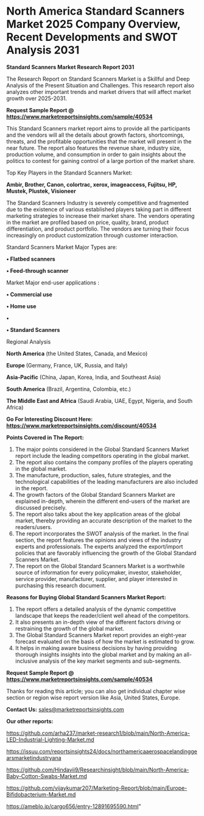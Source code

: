 # North America Standard Scanners Market 2025 Company Overview, Recent Developments and SWOT Analysis 2031

<strong>Standard Scanners Market Research Report 2031</strong>

The Research Report on Standard Scanners Market is a Skillful and Deep Analysis of the Present Situation and Challenges. This research report also analyzes other important trends and market drivers that will affect market growth over 2025-2031.

<strong>Request Sample Report @ <a href=https://www.marketreportsinsights.com/sample/40534>https://www.marketreportsinsights.com/sample/40534</a></strong>

This Standard Scanners market report aims to provide all the participants and the vendors will all the details about growth factors, shortcomings, threats, and the profitable opportunities that the market will present in the near future. The report also features the revenue share, industry size, production volume, and consumption in order to gain insights about the politics to contest for gaining control of a large portion of the market share.

Top Key Players in the Standard Scanners Market:

<strong>Ambir, Brother, Canon, colortrac, xerox, imageaccess, Fujitsu, HP, Mustek, Plustek, Visioneer</strong>

The Standard Scanners Industry is severely competitive and fragmented due to the existence of various established players taking part in different marketing strategies to increase their market share. The vendors operating in the market are profiled based on price, quality, brand, product differentiation, and product portfolio. The vendors are turning their focus increasingly on product customization through customer interaction.

Standard Scanners Market Major Types are:

<strong>•  Flatbed scanners

•  Feed-through scanner</strong>

Market Major end-user applications :

<strong>•  Commercial use

•  Home use

•  

•  Standard Scanners</strong>

Regional Analysis

</u><strong><b>North America</b></strong> (the United States, Canada, and Mexico)

<strong><b>Europe </b></strong>(Germany, France, UK, Russia, and Italy)

<strong><b>Asia-Pacific</b></strong> (China, Japan, Korea, India, and Southeast Asia)

<strong><b>South America</b></strong> (Brazil, Argentina, Colombia, etc.)

<strong><b>The Middle East and Africa</b></strong> (Saudi Arabia, UAE, Egypt, Nigeria, and South Africa)

<strong>Go For Interesting Discount Here: <a href=https://www.marketreportsinsights.com/discount/40534>https://www.marketreportsinsights.com/discount/40534</a></strong>

<strong>Points Covered in The Report:</strong>
<ol>
  <li>The major points considered in the Global Standard Scanners Market report include the leading competitors operating in the global market.</li>
  <li>The report also contains the company profiles of the players operating in the global market.</li>
  <li>The manufacture, production, sales, future strategies, and the technological capabilities of the leading manufacturers are also included in the report.</li>
  <li>The growth factors of the Global Standard Scanners Market are explained in-depth, wherein the different end-users of the market are discussed precisely.</li>
  <li>The report also talks about the key application areas of the global market, thereby providing an accurate description of the market to the readers/users.</li>
  <li>The report incorporates the SWOT analysis of the market. In the final section, the report features the opinions and views of the industry experts and professionals. The experts analyzed the export/import policies that are favorably influencing the growth of the Global Standard Scanners Market.</li>
  <li>The report on the Global Standard Scanners Market is a worthwhile source of information for every policymaker, investor, stakeholder, service provider, manufacturer, supplier, and player interested in purchasing this research document.</li>
</ol>
<strong>Reasons for Buying Global Standard Scanners Market Report:</strong>

<ol>
  <li>The report offers a detailed analysis of the dynamic competitive landscape that keeps the reader/client well ahead of the competitors.</li>
  <li>It also presents an in-depth view of the different factors driving or restraining the growth of the global market.</li>
  <li>The Global Standard Scanners Market report provides an eight-year forecast evaluated on the basis of how the market is estimated to grow.</li>
  <li>It helps in making aware business decisions by having providing thorough insights insights into the global market and by making an all-inclusive analysis of the key market segments and sub-segments.</li>
</ol>
<strong>Request Sample Report @ <a href=https://www.marketreportsinsights.com/sample/40534>https://www.marketreportsinsights.com/sample/40534</a></strong>


Thanks for reading this article; you can also get individual chapter wise section or region wise report version like Asia, United States, Europe.

<strong>Contact Us:</strong>
sales@marketreportsinsights.com

<strong>Our other reports:</strong>

<a href=https://github.com/arha237/market-research1/blob/main/North-America-LED-Industrial-Lighting-Market.md>https://github.com/arha237/market-research1/blob/main/North-America-LED-Industrial-Lighting-Market.md</a>

<a href=https://issuu.com/reportsinsights24/docs/northamericaaerospacelandinggearsmarketindustryana>https://issuu.com/reportsinsights24/docs/northamericaaerospacelandinggearsmarketindustryana</a>

<a href=https://github.com/Hindavii9/Researchinsight/blob/main/North-America-Baby-Cotton-Swabs-Market.md>https://github.com/Hindavii9/Researchinsight/blob/main/North-America-Baby-Cotton-Swabs-Market.md</a>

<a href=https://github.com/vijaykumar207/Marketing-Report/blob/main/Europe-Bifidobacterium-Market.md>https://github.com/vijaykumar207/Marketing-Report/blob/main/Europe-Bifidobacterium-Market.md</a>

<a href=https://ameblo.jp/cargo656/entry-12891695590.html>https://ameblo.jp/cargo656/entry-12891695590.html</a>"
